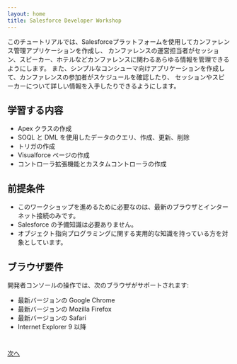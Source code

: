 ```yaml
---
layout: home
title: Salesforce Developer Workshop
---
```

このチュートリアルでは、Salesforceプラットフォームを使用してカンファレンス管理アプリケーションを作成し、
カンファレンスの運営担当者がセッション、スピーカー、ホテルなどカンファレンスに関わるあらゆる情報を管理できるようにします。
また、シンプルなコンシューマ向けアプリケーションを作成して、カンファレンスの参加者がスケジュールを確認したり、
セッションやスピーカーについて詳しい情報を入手したりできるようにします。

## 学習する内容

- Apex クラスの作成
- SOQL と DML を使用したデータのクエリ、作成、更新、削除 
- トリガの作成
- Visualforce ページの作成
- コントローラ拡張機能とカスタムコントローラの作成

## 前提条件

- このワークショップを進めるために必要なのは、最新のブラウザとインターネット接続のみです。
- Salesforce の予備知識は必要ありません。
- オブジェクト指向プログラミングに関する実用的な知識を持っている方を対象としています。


## ブラウザ要件

開発者コンソールの操作では、次のブラウザがサポートされます:

  - 最新バージョンの Google Chrome
  - 最新バージョンの Mozilla Firefox 
  - 最新バージョンの Safari
  - Internet Explorer 9 以降

<div class="row" style="margin-top:40px;">
<div class="col-sm-12">
<a href="Creating-a-Developer-Edition-Account.html" class="btn btn-default pull-right">次へ <i class="glyphicon glyphicon-chevron-right"></i></a>
</div>
</div>
